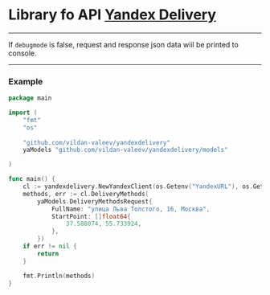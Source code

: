 # Library fo API [Yandex Delivery](https://yandex.ru/dev/logistics/api/about/intro.html)

---
If `debugmode` is false, request and response json data wiil be printed to console.

---
### Example
```go
package main

import (
	"fmt"
	"os"
	
	"github.com/vildan-valeev/yandexdelivery"
	yaModels "github.com/vildan-valeev/yandexdelivery/models"

)

func main() {
	cl := yandexdelivery.NewYandexClient(os.Getenv("YandexURL"), os.Getenv("YandexToken"), true)
	methods, err := cl.DeliveryMethods(
		yaModels.DeliveryMethodsRequest{
			FullName: "улица Льва Толстого, 16, Москва",
			StartPoint: []float64{
				37.588074, 55.733924,
			},
		})
	if err != nil {
		return
	}

	fmt.Println(methods)
}


```
